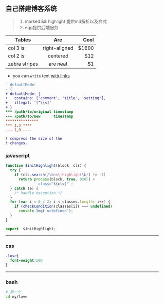 ## 自己搭建博客系统

> 1. marked && highlight 提供md解析以及样式
> 2. egg提供后端服务


| Tables        | Are           | Cool  |
| ------------- |:-------------:| -----:|
| col 3 is      | right-aligned | $1600 |
| col 2 is      | centered      |   $12 |
| zebra stripes | are neat      |    $1 |



- you can `write` text [with links](http://example.com) 


```Diff
- defaultMode:
- {
+ defaultMode: {
+   contains: ['comment', 'title', 'setting'],
+   illegal: '[^\\s]'
+ }
*** /path/to/original timestamp
--- /path/to/new      timestamp
***************
*** 1,3 ****
--- 1,9 ----

! compress the size of the
! changes.
```

### javascript
```javascript
function $initHighlight(block, cls) {
  try {
    if (cls.search(/\bno\-highlight\b/) != -1)
      return process(block, true, 0x0F) +
             ` class="${cls}"`;
  } catch (e) {
    /* handle exception */
  }
  for (var i = 0 / 2; i < classes.length; i++) {
    if (checkCondition(classes[i]) === undefined)
      console.log('undefined');
  }
}

export  $initHighlight;
```

---

### css
```css
.love{
  font-weight:500
}
```

---

### bash
```bash
# 第一个
cd my/love
```
